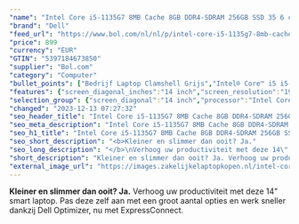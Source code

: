 ```yaml
---
"name": "Intel Core i5-1135G7 8MB Cache 8GB DDR4-SDRAM 256GB SSD 35 6 cm 14 Full HD 1920 x 1080 WVA Intel Iris Xe Graphics LAN WLAN Webcam Windows 10 Pro 64-bit"
"brand": "Dell"
"feed_url": "https://www.bol.com/nl/nl/p/intel-core-i5-1135g7-8mb-cache-8gb-ddr4-sdram-256gb-ssd-35-6-cm-14-full-hd-1920-x-1080-wva-intel-iris-xe-graphics-lan-wlan-webcam-windows-10-pro-64-bit/9300000080661338"
"price": 899
"currency": "EUR"
"GTIN": "5397184673850"
"supplier": "Bol.com"
"category": "Computer"
"bullet_points": ["Bedrijf Laptop Clamshell Grijs","Intel® Core™ i5 i5-1135G7","35,6 cm (14\") Full HD 1920 x 1080 Pixels WVA LED backlight 16:9","8 GB DDR4-SDRAM 3200 MHz 1 x 8 GB","256 GB SSD","Intel Iris Xe Graphics","Wi-Fi 6 (802.11ax) Ethernet LAN 10,100,1000 Mbit/s Bluetooth 5.1","54 Wh 65 W","Windows 10 Pro 64-bit"]
"features": {"screen_diagonal_inches":"14 inch","screen_resolution":"1920 x 1080 Pixels","processor_family":"Intel® Core™ i5","memory_size":"8 GB","memory_type":"DDR4-SDRAM","total_storage_space":"256 GB","operating_system":"Windows","battery_capacity":"54 Wh","width":"326 mm","depth":"226 mm","weight":"1,52 kg","graphics_card":"Intel Iris Xe Graphics"}
"selection_group": {"screen_diagonal":"14 inch","processor":"Intel Core i5","changed_price_past_3_days":false,"product_family":"Latitude"}
"changed": "2023-12-13 07:27:32"
"seo_header_title": "Intel Core i5-1135G7 8MB Cache 8GB DDR4-SDRAM 256GB SSD 35 6 cm 14 Full HD 1920 x 1080 WVA Intel Iris Xe Graphics LAN WLAN Webcam Windows 10 Pro 64-bit"
"seo_meta_description": "Intel Core i5-1135G7 8MB Cache 8GB DDR4-SDRAM 256GB SSD 35 6 cm 14 Full HD 1920 x 1080 WVA Intel Iris Xe Graphics LAN WLAN Webcam Windows 10 Pro 64-bit"
"seo_h1_title": "Intel Core i5-1135G7 8MB Cache 8GB DDR4-SDRAM 256GB SSD 35 6 cm 14 Full HD 1920 x 1080 WVA Intel Iris Xe Graphics LAN WLAN Webcam Windows 10 Pro 64-bit"
"seo_short_description": "<b>Kleiner en slimmer dan ooit? Ja."
"seo_long_description": "</b>\nVerhoog uw productiviteit met deze 14\" smart laptop. Pas deze zelf aan met een groot aantal opties en werk sneller dankzij Dell Optimizer, nu met ExpressConnect."
"short_description": "Kleiner en slimmer dan ooit? Ja. Verhoog uw productiviteit met deze 14\" smart laptop. Pas deze zelf aan met een groot aantal opties en werk sneller dankzij Dell Optimizer, nu met ExpressConnect."
"external_image_url": "https://images.zakelijkelaptopkopen.nl/intel-core-i5-1135g7-8mb-cache-8gb-ddr4-sdram-256gb-ssd-35-6-cm-14-full-hd-1920-x-1080-wva-intel-iris-xe-graphics-lan-wlan-webcam-windows-10-pro-64-bit.webp"
---
```


<b>Kleiner en slimmer dan ooit? Ja.</b>
Verhoog uw productiviteit met deze 14" smart laptop. Pas deze zelf aan met een groot aantal opties en werk sneller dankzij Dell Optimizer, nu met ExpressConnect.